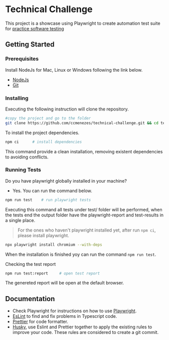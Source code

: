 # Technical Challenge

This project is a showcase using Playwright to create automation test suite for [practice software testing](https://practicesoftwaretesting.com/)

## Getting Started

### Prerequisites

Install NodeJs for Mac, Linux or Windows following the link below.

- [NodeJs](https://nodejs.org/en/download/package-manager)
- [Git](https://git-scm.com/downloads)

### Installing

Executing the following instruction will clone the repository.

```bash
#copy the project and go to the folder
git clone https://github.com/ccmenezes/technical-challenge.git && cd technical-challenge
```

To install the project dependencies.

```bash
npm ci      # install dependencies
```

This command provide a clean installation, removing existent dependencies to avoiding conflicts.

### Running Tests

Do you have playwright globally installed in your machine?

- Yes. You can run the command below.

```bash
npm run test    # run playwright tests
```

Executing this command all tests under test/ folder will be performed, when the tests end the output folder have the playwright-report and test-results in a single place.

> For the ones who haven't playwright installed yet, after run `npm ci`, please install playwright.

```bash
npx playwright install chromium --with-deps
```

When the installation is finished yoy can run the command `npm run test`.

Checking the test report

```bash
npm run test:report     # open test report
```

The genereted report will be open at the default browser.

## Documentation

- Check Playwright for instructions on how to use [Playwright](https://playwright.dev/docs/next/intro).
- [EsLint](https://eslint.org/) to find and fix problems in Typescript code.
- [Prettier](https://prettier.io/docs/en/) for code formatter.
- [Husky](https://typicode.github.io/husky/), use Eslint and Prettier together to apply the existing rules to improve your code. These rules are considered to create a git commit.

